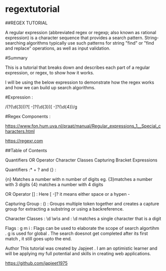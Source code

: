 # regextutorial

##REGEX TUTORIAL

A regular expression (abbreviated regex or regexp; also known as rational expression) is a character sequence that provides a search pattern. String-searching algorithms typically use such patterns for string "find" or "find and replace" operations, as well as input validation.

#Summary

This is a tutorial that breaks down and describes each part of a regular expression, or regex, to show how it works.

I will be using the below expression to demonstrate how the regex works and how we can build up search algorithms. 

#Expression :

/\(?(\d{3})\)?[ -]?(\d{3})[ -]?(\d{4})/g

#Regex Components :

https://www.fon.hum.uva.nl/praat/manual/Regular_expressions_1__Special_characters.html

 https://regexr.com


##Table of Contents

Quantifiers
OR Operator
Character Classes
Capturing
Bracket Expressions

Quantifiers :* + ? and {} : 

{n} Matches a number with n number of digits
eg. {3}matches a number with 3 digits
{4} matches a number with 4 digits

OR Operator [] : 
Here [ -]? it means either space or a hypen - 

Capturing Group : () : Groups multiple token together and creates a capture group for extracting a substring or using a backreference. 


Character Classes : \d \w\s and :
\d matches a single character that is a digit

Flags : g m i :
Flags can be used to elaborate the scope of search algortihm . 
g is used for global . The search doesnot get completed after its first match , it still goes upto the end. 



Author
 This tutorial was created by Japjeet . I am an optimistic learner and will be applying my full potential and skills in creating web applications. 

 https://github.com/japjeet1975

